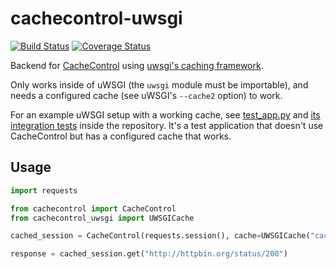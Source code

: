 # cachecontrol-uwsgi
[![Build Status](https://travis-ci.org/etene/cachecontrol-uwsgi.svg?branch=master)](https://travis-ci.org/etene/cachecontrol-uwsgi) [![Coverage Status](https://coveralls.io/repos/github/etene/cachecontrol-uwsgi/badge.svg?branch=travis-ci)](https://coveralls.io/github/etene/cachecontrol-uwsgi?branch=travis-ci)

Backend for [CacheControl](https://github.com/ionrock/cachecontrol) using [uwsgi's caching framework](https://uwsgi-docs.readthedocs.io/en/latest/Caching.html).

Only works inside of uWSGI (the `uwsgi` module must be importable), and needs a configured cache (see uWSGI's `--cache2` option) to work.

For an example uWSGI setup with a working cache, see [test_app.py](./test_app.py) and [its integration tests](./tests/integration.py) inside the repository. It's a test application that doesn't use CacheControl but has a configured cache that works.

## Usage

```python
import requests

from cachecontrol import CacheControl
from cachecontrol_uwsgi import UWSGICache

cached_session = CacheControl(requests.session(), cache=UWSGICache("cache_name"))

response = cached_session.get("http://httpbin.org/status/200")
```
